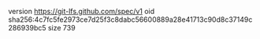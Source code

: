 version https://git-lfs.github.com/spec/v1
oid sha256:4c7fc5fe2973ce7d25f3c8dabc56600889a28e41713c90d8c37149c286939bc5
size 739
